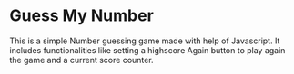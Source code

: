 <h1 align="left" id="title">Guess My Number</h1>

<p id="description">This is a simple Number guessing game made with help of Javascript. It includes functionalities like setting a highscore Again button to play again the game and a current score counter.</p>
